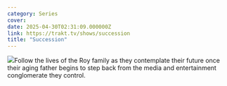 ```yaml
---
category: Series
cover: 
date: 2025-04-30T02:31:09.000000Z
link: https://trakt.tv/shows/succession
title: "Succession"
---
```


![](https://walter-r2.trakt.tv/images/shows/000/125/479/fanarts/thumb/c5ddad4920.jpg)Follow the lives of the Roy family as they contemplate their future once their aging father begins to step back from the media and entertainment conglomerate they control.